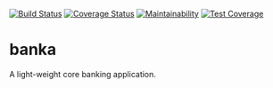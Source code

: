 [![Build Status](https://travis-ci.com/chuxmykel/banka.svg?branch=develop)](https://travis-ci.com/chuxmykel/banka)  [![Coverage Status](https://coveralls.io/repos/github/chuxmykel/banka/badge.svg?branch=develop)](https://coveralls.io/github/chuxmykel/banka?branch=develop)  [![Maintainability](https://api.codeclimate.com/v1/badges/838e50eb0364e57aebf6/maintainability)](https://codeclimate.com/github/chuxmykel/banka/maintainability)  [![Test Coverage](https://api.codeclimate.com/v1/badges/838e50eb0364e57aebf6/test_coverage)](https://codeclimate.com/github/chuxmykel/banka/test_coverage)

# banka
A light-weight core banking application.

